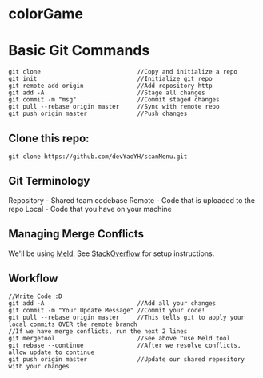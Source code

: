# colorGame


# Basic Git Commands

```
git clone                           //Copy and initialize a repo
git init                            //Initialize git repo
git remote add origin               //Add repository http
git add -A                          //Stage all changes
git commit -m "msg"                 //Commit staged changes
git pull --rebase origin master     //Sync with remote repo
git push origin master              //Push changes
```

## Clone this repo:
```
git clone https://github.com/devYaoYH/scanMenu.git
```

## Git Terminology
Repository - Shared team codebase
Remote - Code that is uploaded to the repo
Local - Code that you have on your machine

## Managing Merge Conflicts

We'll be using [Meld](http://meldmerge.org/). See [StackOverflow](https://stackoverflow.com/questions/34119866/setting-up-and-using-meld-as-your-git-difftool-and-mergetool) for setup instructions.

## Workflow

```
//Write Code :D
git add -A                          //Add all your changes
git commit -m "Your Update Message" //Commit your code!
git pull --rebase origin master     //This tells git to apply your local commits OVER the remote branch
//If we have merge conflicts, run the next 2 lines
git mergetool                       //See above ^use Meld tool
git rebase --continue               //After we resolve conflicts, allow update to continue
git push origin master              //Update our shared repository with your changes
```
